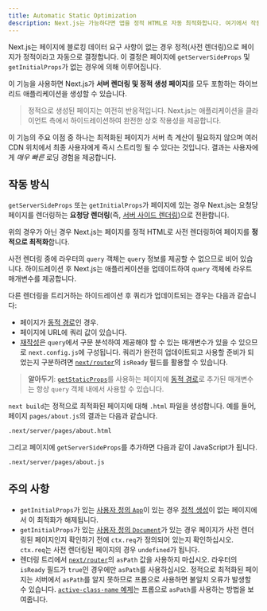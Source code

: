 ```yaml
---
title: Automatic Static Optimization
description: Next.js는 가능하다면 앱을 정적 HTML로 자동 최적화합니다. 여기에서 작동 방식을 알아보세요.
---
```


Next.js는 페이지에 블로킹 데이터 요구 사항이 없는 경우 정적(사전 렌더링)으로 페이지가 정적이라고 자동으로 결정합니다. 이 결정은 페이지에 `getServerSideProps` 및 `getInitialProps`가 없는 경우에 의해 이루어집니다.

이 기능을 사용하면 Next.js가 **서버 렌더링 및 정적 생성 페이지**를 모두 포함하는 하이브리드 애플리케이션을 생성할 수 있습니다.

> 정적으로 생성된 페이지는 여전히 반응적입니다. Next.js는 애플리케이션을 클라이언트 측에서 하이드레이션하여 완전한 상호 작용성을 제공합니다.

이 기능의 주요 이점 중 하나는 최적화된 페이지가 서버 측 계산이 필요하지 않으며 여러 CDN 위치에서 최종 사용자에게 즉시 스트리밍 될 수 있다는 것입니다. 결과는 사용자에게 _매우 빠른_ 로딩 경험을 제공합니다.

## 작동 방식

`getServerSideProps` 또는 `getInitialProps`가 페이지에 있는 경우 Next.js는 요청당 페이지를 렌더링하는 **요청당 렌더링**(즉, [서버 사이드 렌더링](/docs/pages/building-your-application/rendering/server-side-rendering))으로 전환합니다.

위의 경우가 아닌 경우 Next.js는 페이지를 정적 HTML로 사전 렌더링하여 페이지를 **정적으로 최적화**합니다.

사전 렌더링 중에 라우터의 `query` 객체는 `query` 정보를 제공할 수 없으므로 비어 있습니다. 하이드레이션 후 Next.js는 애플리케이션을 업데이트하여 `query` 객체에 라우트 매개변수를 제공합니다.

다른 렌더링을 트리거하는 하이드레이션 후 쿼리가 업데이트되는 경우는 다음과 같습니다:

- 페이지가 [동적 경로](/docs/pages/building-your-application/routing/dynamic-routes)인 경우.
- 페이지에 URL에 쿼리 값이 있습니다.
- [재작성](/docs/pages/api-reference/next-config-js/rewrites)은 `query`에서 구문 분석하여 제공해야 할 수 있는 매개변수가 있을 수 있으므로 `next.config.js`에 구성됩니다.
쿼리가 완전히 업데이트되고 사용할 준비가 되었는지 구분하려면 [`next/router`](/docs/pages/api-reference/functions/use-router#router-object)의 `isReady` 필드를 활용할 수 있습니다.

> **알아두기**: [`getStaticProps`](/docs/pages/building-your-application/data-fetching/get-static-props)를 사용하는 페이지에 [동적 경로](/docs/pages/building-your-application/routing/dynamic-routes)로 추가된 매개변수는 항상 `query` 객체 내에서 사용할 수 있습니다.

`next build`는 정적으로 최적화된 페이지에 대해 `.html` 파일을 생성합니다. 예를 들어, 페이지 `pages/about.js`의 결과는 다음과 같습니다.

```bash filename="Terminal"
.next/server/pages/about.html
```

그리고 페이지에 `getServerSideProps`를 추가하면 다음과 같이 JavaScript가 됩니다.

```bash filename="Terminal"
.next/server/pages/about.js
```

## 주의 사항

- `getInitialProps`가 있는 [사용자 정의 `App`](/docs/pages/building-your-application/routing/custom-app)이 있는 경우 [정적 생성](/docs/pages/building-your-application/data-fetching/get-static-props)이 없는 페이지에서 이 최적화가 해제됩니다.
- `getInitialProps`가 있는 [사용자 정의 `Document`](/docs/pages/building-your-application/routing/custom-document)가 있는 경우 페이지가 사전 렌더링된 페이지인지 확인하기 전에 `ctx.req`가 정의되어 있는지 확인하십시오. `ctx.req`는 사전 렌더링된 페이지의 경우 `undefined`가 됩니다.
- 렌더링 트리에서 [`next/router`](/docs/pages/api-reference/functions/use-router#router-object)의 `asPath` 값을 사용하지 마십시오. 라우터의 `isReady` 필드가 `true`인 경우에만 `asPath`를 사용하십시오. 정적으로 최적화된 페이지는 서버에서 `asPath`를 알지 못하므로 프롭으로 사용하면 불일치 오류가 발생할 수 있습니다. [`active-class-name` 예제](https://github.com/vercel/next.js/tree/canary/examples/active-class-name)는 프롭으로 `asPath`를 사용하는 방법을 보여줍니다.
